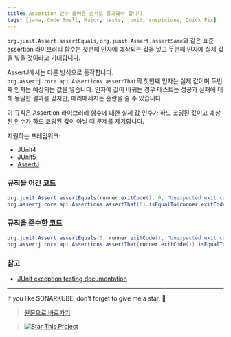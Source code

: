 ```yaml
---
title: Assertion 인수 올바른 순서로 통과돼야 합니다.
tags: [java, Code Smell, Major, tests, junit, suspicious, Quick Fix]
---
```


`org.junit.Assert.assertEquals`, `org.junit.Assert.assertSame`와 같은 표준 assertion 라이브러리 함수는 첫번째 인자에 예상되는 값을 넣고 두번째 인자에 실제 값을 넣을 것이라고 기대합니다.

AssertJ에서는 다른 방식으로 동작합니다. `org.assertj.core.api.Assertions.assertThat`의 첫번째 인자는 실제 값이며 두번째 인자는 예상되는 값을 넣습니다. 인자에 값이 바뀌는 경우 테스트는 성공과 실패에 대해 동일한 결과를 갖지만, 에러메세지는 혼란을 줄 수 있습니다.

이 규칙은 Assertion 라이브러리 함수에 대한 실제 값 인수가 하드 코딩된 값이고 예상된 인수가 하드 코딩된 값이 아닐 때 문제를 제기합니다.

지원하는 프레임워크:

* JUnit4 
* JUnit5
* [AssertJ](https://assertj.github.io/doc/)

### 규칙을 어긴 코드

```java
org.junit.Assert.assertEquals(runner.exitCode(), 0, "Unexpected exit code");  // 규칙을 어긴 코드; 다음과 같이 에러메세지가 주어집니다: Expected:<-1>. Actual:<0>.
org.assertj.core.api.Assertions.assertThat(0).isEqualTo(runner.exitCode()); // 규칙을 어긴 코드
```

### 규칙을 준수한 코드

```java
org.junit.Assert.assertEquals(0, runner.exitCode(), "Unexpected exit code");
org.assertj.core.api.Assertions.assertThat(runner.exitCode()).isEqualTo(0);
```

### 참고

* [JUnit exception testing documentation](https://github.com/junit-team/junit4/wiki/Exception-testing) 
---

If you like SONARKUBE, don't forget to give me a star. :star2:

> [원문으로 바로가기](https://rules.sonarsource.com/java/tag/tests/RSPEC-3415)

> [![Star This Project](https://img.shields.io/github/stars/kantabile/sonarkube.svg?label=Stars&style=social)](https://github.com/kantabile/sonarkube)

